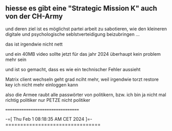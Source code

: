## hiesse es gibt eine "Strategic Mission K" auch von der CH-Army

und deren ziel ist es möglichst partei arbeit zu sabotieren, wie den kleineren digitale und psychologische seblstverteidigung beizubringen ...

das ist irgendwie nicht nett

und ein 40MB video sollte jetzt für das jahr 2024 überhaupt kein problem mehr sein

und ist so gemacht, dass es wie ein technischer Fehler aussieht

Matrix client wechseln geht grad nciht mehr, weil irgendwie torzt restore key ich nicht mehr einloggen kann

also die Armee raubt alle passwörter von politikern, bzw. ich bin ja nicht mal richtig politiker nur PETZE nicht politiker

    ================================
-=[ Thu Feb 1 08:18:35 AM CET 2024 ]=-
    ================================

